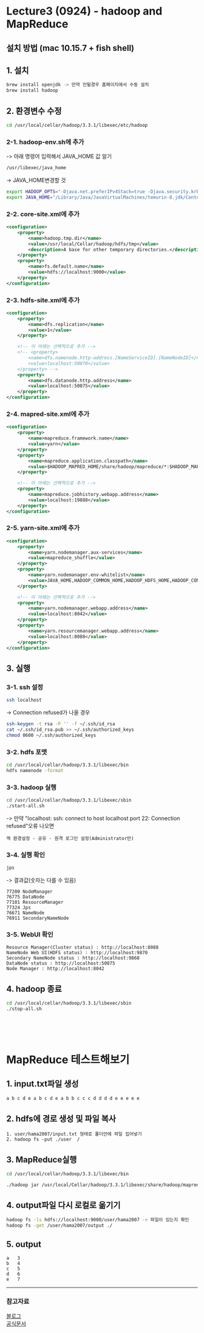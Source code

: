 # Lecture3 (0924) - hadoop and MapReduce 

## 설치 방법 (mac 10.15.7 + fish shell)

## 1. 설치
```bash
brew install openjdk -> 만약 안될경우 홈페이지에서 수동 설치
brew install hadoop
```

## 2. 환경변수 수정
```bash
cd /usr/local/cellar/hadoop/3.3.1/libexec/etc/hadoop
```

### 2-1. hadoop-env.sh에 추가
-> 아래 명령어 입력해서 JAVA_HOME 값 알기
```bash
/usr/libexec/java_home
```
-> JAVA_HOME변경할 것
```sh
export HADOOP_OPTS="-Djava.net.preferIPv4Stack=true -Djava.security.krb5.realm= -Djava.security.krb5.kdc="
export JAVA_HOME="/Library/Java/JavaVirtualMachines/temurin-8.jdk/Contents/Home"
```

### 2-2. core-site.xml에 추가
```xml
<configuration>
    <property>
        <name>hadoop.tmp.dir</name>
        <value>/usr/local/Cellar/hadoop/hdfs/tmp</value>
        <description>A base for other temporary directories.</description>
    </property>
    <property>
        <name>fs.default.name</name>
        <value>hdfs://localhost:9000</value>
    </property>
</configuration>
```

### 2-3. hdfs-site.xml에 추가
```xml
<configuration>
    <property>
        <name>dfs.replication</name>
        <value>1</value>
    </property>

    <!-- 이 아래는 선택적으로 추가 -->
    <!-- <property>
        <name>dfs.namenode.http-address.[NameServiceID].[NameNodeID]</name>
        <value>localhost:50070</value>
    </property> -->
    <property>
        <name>dfs.datanode.http.address</name>
        <value>localhost:50075</value>
    </property>
</configuration>
```

### 2-4. mapred-site.xml에 추가
```xml
<configuration>
    <property>
        <name>mapreduce.framework.name</name>
        <value>yarn</value>
    </property>
    <property>
        <name>mapreduce.application.classpath</name>   
        <value>$HADOOP_MAPRED_HOME/share/hadoop/mapreduce/*:$HADOOP_MAPRED_HOME/share/hadoop/mapreduce/lib/*</value>
    </property>

    <!-- 이 아래는 선택적으로 추가 -->
    <property>
        <name>mapreduce.jobhistory.webapp.address</name>
        <value>localhost:19888</value>
    </property>
</configuration>
```

### 2-5. yarn-site.xml에 추가
```xml
<configuration>
	<property>
		<name>yarn.nodemanager.aux-services</name>
		<value>mapreduce_shuffle</value>
	</property>
	<property>
		<name>yarn.nodemanager.env-whitelist</name>
		<value>JAVA_HOME,HADOOP_COMMON_HOME,HADOOP_HDFS_HOME,HADOOP_CONF_DIR,CLASSPATH_PREPEND_DISTCACHE,HADOOP_YARN_HOME,HADOOP_MAPRED_HOME</value>
	</property>

    <!-- 이 아래는 선택적으로 추가 -->
    <property>
        <name>yarn.nodemanager.webapp.address</name>
        <value>localhost:8042</value>
    </property>
    <property>
        <name>yarn.resourcemanager.webapp.address</name>
        <value>localhost:8088</value>
    </property>
</configuration>
```

## 3. 실행
### 3-1. ssh 설정
```bash
ssh localhost
```
-> Connection refused가 나올 경우
```bash
ssh-keygen -t rsa -P '' -f ~/.ssh/id_rsa
cat ~/.ssh/id_rsa.pub >> ~/.ssh/authorized_keys
chmod 0600 ~/.ssh/authorized_keys
```

### 3-2. hdfs 포맷
```bash
cd /usr/local/cellar/hadoop/3.3.1/libexec/bin
hdfs namenode -format
```

### 3-3. hadoop 실행
```bash
cd /usr/local/cellar/hadoop/3.3.1/libexec/sbin
./start-all.sh
```
-> 만약 "localhost: ssh: connect to host localhost port 22: Connection refused"오류 나오면
```
맥 환경설정 - 공유 - 원격 로그인 설정(Administrator만)
```

### 3-4. 실행 확인
```bash
jps
```
-> 결과값(숫자는 다를 수 있음)
```
77200 NodeManager
76775 DataNode
77101 ResourceManager
77324 Jps
76671 NameNode
76911 SecondaryNameNode
```

### 3-5. WebUI 확인
```
Resource Manager(Cluster status) : http://localhost:8088
NameNode Web UI(HDFS status) : http://localhost:9870
Secondary NameNode status : http://localhost:9868
DataNode status : http://localhost:50075
Node Manager : http://localhost:8042
```

## 4. hadoop 종료
```bash
cd /usr/local/cellar/hadoop/3.3.1/libexec/sbin
./stop-all.sh
```
<br><br><br>

# MapReduce 테스트해보기
## 1. input.txt파일 생성
```txt
a b c d e a b c d e a b b c c c d d d d e e e e e
```

## 2. hdfs에 경로 생성 및 파일 복사
```
1. user/hama2007/input.txt 형태로 폴더안에 파일 집어넣기
2. hadoop fs -put ./user  /
```

## 3. MapReduce실행
```bash
cd /usr/local/cellar/hadoop/3.3.1/libexec/bin

./hadoop jar /usr/local/Cellar/hadoop/3.3.1/libexec/share/hadoop/mapreduce/hadoop-mapreduce-examples-3.3.1.jar wordcount ./input.txt output
```

## 4. output파일 다시 로컬로 옮기기
```bash
hadoop fs -ls hdfs://localhost:9000/user/hama2007 -> 파일이 있는지 확인
hadoop fs -get /user/hama2007/output ./
```

## 5. output
```
a	3
b	4
c	5
d	6
e	7
```

---
### 참고자료

[블로그](https://key4920.github.io/p/mac-os%EC%97%90-%ED%95%98%EB%91%A1hadoop-%EC%84%A4%EC%B9%98/)
<br>
[공식문서](https://hadoop.apache.org/docs/r3.3.1/hadoop-project-dist/hadoop-common/SingleCluster.html)
